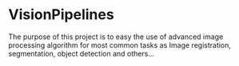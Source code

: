 # VisionPipelines
The purpose of this project is to easy the use of advanced image processing algorithm for most common tasks as Image registration, segmentation, object detection and others...
